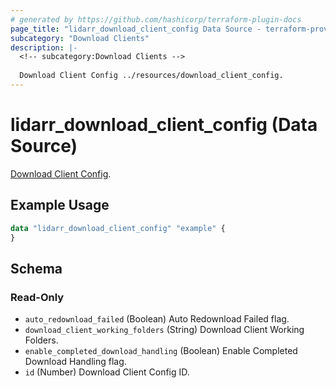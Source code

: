 ```yaml
---
# generated by https://github.com/hashicorp/terraform-plugin-docs
page_title: "lidarr_download_client_config Data Source - terraform-provider-lidarr"
subcategory: "Download Clients"
description: |-
  <!-- subcategory:Download Clients -->
  
  Download Client Config ../resources/download_client_config.
---
```


# lidarr_download_client_config (Data Source)

<!-- subcategory:Download Clients -->
[Download Client Config](../resources/download_client_config).

## Example Usage

```terraform
data "lidarr_download_client_config" "example" {
}
```

<!-- schema generated by tfplugindocs -->
## Schema

### Read-Only

- `auto_redownload_failed` (Boolean) Auto Redownload Failed flag.
- `download_client_working_folders` (String) Download Client Working Folders.
- `enable_completed_download_handling` (Boolean) Enable Completed Download Handling flag.
- `id` (Number) Download Client Config ID.


